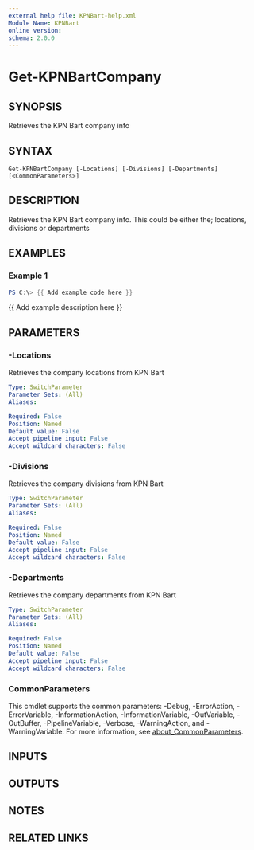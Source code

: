 ```yaml
---
external help file: KPNBart-help.xml
Module Name: KPNBart
online version:
schema: 2.0.0
---
```


# Get-KPNBartCompany

## SYNOPSIS
Retrieves the KPN Bart company info

## SYNTAX

```
Get-KPNBartCompany [-Locations] [-Divisions] [-Departments] [<CommonParameters>]
```

## DESCRIPTION
Retrieves the KPN Bart company info.
This could be either the; locations, divisions or departments

## EXAMPLES

### Example 1
```powershell
PS C:\> {{ Add example code here }}
```

{{ Add example description here }}

## PARAMETERS

### -Locations
Retrieves the company locations from KPN Bart

```yaml
Type: SwitchParameter
Parameter Sets: (All)
Aliases:

Required: False
Position: Named
Default value: False
Accept pipeline input: False
Accept wildcard characters: False
```

### -Divisions
Retrieves the company divisions from KPN Bart

```yaml
Type: SwitchParameter
Parameter Sets: (All)
Aliases:

Required: False
Position: Named
Default value: False
Accept pipeline input: False
Accept wildcard characters: False
```

### -Departments
Retrieves the company departments from KPN Bart

```yaml
Type: SwitchParameter
Parameter Sets: (All)
Aliases:

Required: False
Position: Named
Default value: False
Accept pipeline input: False
Accept wildcard characters: False
```

### CommonParameters
This cmdlet supports the common parameters: -Debug, -ErrorAction, -ErrorVariable, -InformationAction, -InformationVariable, -OutVariable, -OutBuffer, -PipelineVariable, -Verbose, -WarningAction, and -WarningVariable. For more information, see [about_CommonParameters](http://go.microsoft.com/fwlink/?LinkID=113216).

## INPUTS

## OUTPUTS

## NOTES

## RELATED LINKS
